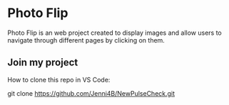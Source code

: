 # Photo Flip

Photo Flip is an web project created to display images and allow users to navigate through different pages by clicking on them.

## Join my project

How to clone this repo in VS Code:

git clone https://github.com/Jenni4B/NewPulseCheck.git
